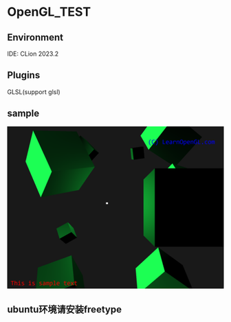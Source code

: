 # OpenGL_TEST
## Environment
IDE: CLion 2023.2
## Plugins
GLSL(support glsl)
## sample
![shaderIntroduce.png](../../img/doc/shaderIntroduce.png)

## ubuntu环境请安装freetype